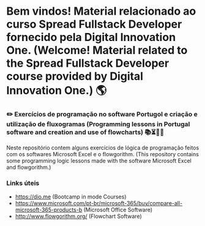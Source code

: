 # Bem vindos! Material relacionado ao curso Spread Fullstack Developer fornecido pela Digital Innovation One. (Welcome! Material related to the Spread Fullstack Developer course provided by Digital Innovation One.) 🌎

### ✏️ Exercícios de programação no software Portugol e criação e utilização de fluxogramas (Programming lessons in Portugal software and creation and use of flowcharts) 📚⏳🤔😉

Neste repositório contem alguns exercícios de lógica de programação feitos com os softwares Microsoft Excel e o flowgorithm. (This repository contains some programming logic lessons made with the software Microsoft Excel and flowgorithm.)

### Links úteis
+ https://dio.me (Bootcamp in mode Courses)
+ https://www.microsoft.com/pt-br/microsoft-365/buy/compare-all-microsoft-365-products-b (Microsoft Office Software)
+ http://www.flowgorithm.org/ (Flowchart Software)

